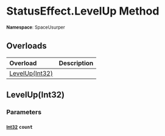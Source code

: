 # StatusEffect.LevelUp Method

<small>**Namespace**: SpaceUsurper</small>

## Overloads

<div markdown="1" class="member-table">

| Overload | Description |
| :------- | ----------- |
| [LevelUp(Int32)](#Int32_) |  | 

</div>

## LevelUp(Int32)
### Parameters
#### <small>[Int32](https://docs.microsoft.com/en-us/dotnet/api/system.int32?view=netframework-4.5)</small> `count`

